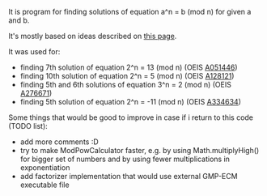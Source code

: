It is program for finding solutions of equation a^n = b (mod n) for given a and b.

It's mostly based on ideas described on [this page](https://web.archive.org/web/20120104074313/http://www.immortaltheory.com/NumberTheory/2nmodn.htm).  

It was used for:
- finding 7th solution of equation 2^n = 13 (mod n) (OEIS [A051446](https://oeis.org/A051446))
- finding 10th solution of equation 2^n = 5 (mod n) (OEIS [A128121](https://oeis.org/A128121))
- finding 5th and 6th solutions of equation 3^n = 2 (mod n) (OEIS [A276671](https://oeis.org/A276671))
- finding 5th solution of equation 2^n = -11 (mod n) (OEIS [A334634](https://oeis.org/A334634))

Some things that would be good to improve in case if i return to this code (TODO list):
- add more comments :D
- try to make ModPowCalculator faster, e.g. by using Math.multiplyHigh() for bigger set of numbers and by using fewer multiplications in exponentiation
- add factorizer implementation that would use external GMP-ECM executable file
